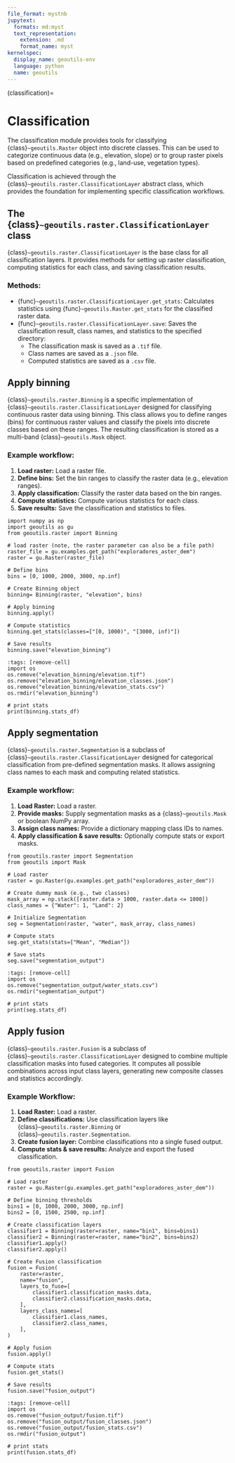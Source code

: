 ```yaml
---
file_format: mystnb
jupytext:
  formats: md:myst
  text_representation:
    extension: .md
    format_name: myst
kernelspec:
  display_name: geoutils-env
  language: python
  name: geoutils
---
```

(classification)=

# Classification

The classification module provides tools for classifying {class}`~geoutils.Raster` object into discrete classes.
This can be used to categorize continuous data (e.g., elevation, slope) or to group raster pixels based on predefined
categories (e.g., land-use, vegetation types).

Classification is achieved through the {class}`~geoutils.raster.ClassificationLayer` abstract class, which provides the
foundation for implementing specific classification workflows.

## The {class}`~geoutils.raster.ClassificationLayer` class
{class}`~geoutils.raster.ClassificationLayer` is the base class for all classification layers.
It provides methods for setting up raster classification, computing statistics for each class, and saving classification results.

### Methods:
- {func}`~geoutils.raster.ClassificationLayer.get_stats`: Calculates statistics using {func}`~geoutils.Raster.get_stats` for the classified raster data.
- {func}`~geoutils.raster.ClassificationLayer.save`: Saves the classification result, class names, and statistics to the specified directory:
  - The classification mask is saved as a `.tif` file.
  - Class names are saved as a `.json` file.
  - Computed statistics are saved as a `.csv` file.

## Apply binning
{class}`~geoutils.raster.Binning` is a specific implementation of {class}`~geoutils.raster.ClassificationLayer`
designed for classifying continuous raster data using binning. This class allows you to define ranges (bins) for continuous raster values
and classify the pixels into discrete classes based on these ranges. The resulting classification is stored as a multi-band {class}`~geoutils.Mask` object.

### Example workflow:
1. **Load raster:** Load a raster file.
2. **Define bins:** Set the bin ranges to classify the raster data (e.g., elevation ranges).
3. **Apply classification:** Classify the raster data based on the bin ranges.
4. **Compute statistics:** Compute various statistics for each class.
5. **Save results:** Save the classification and statistics to files.

```{code-cell} ipython3
import numpy as np
import geoutils as gu
from geoutils.raster import Binning

# load raster (note, the raster parameter can also be a file path)
raster_file = gu.examples.get_path("exploradores_aster_dem")
raster = gu.Raster(raster_file)

# Define bins
bins = [0, 1000, 2000, 3000, np.inf]

# Create Binning object
binning= Binning(raster, "elevation", bins)

# Apply binning
binning.apply()

# Compute statistics
binning.get_stats(classes=["[0, 1000)", "[3000, inf)"])

# Save results
binning.save("elevation_binning")
```

```{code-cell} ipython3
:tags: [remove-cell]
import os
os.remove("elevation_binning/elevation.tif")
os.remove("elevation_binning/elevation_classes.json")
os.remove("elevation_binning/elevation_stats.csv")
os.rmdir("elevation_binning")
```

```{code-cell} ipython3
# print stats
print(binning.stats_df)
```

## Apply segmentation
{class}`~geoutils.raster.Segmentation` is a subclass of {class}`~geoutils.raster.ClassificationLayer` designed for
categorical classification from pre-defined segmentation masks. It allows assigning class names to each mask and computing related statistics.

### Example workflow:
1. **Load Raster:** Load a raster.
2. **Provide masks:** Supply segmentation masks as a {class}`~geoutils.Mask` or boolean NumPy array.
3. **Assign class names:** Provide a dictionary mapping class IDs to names.
4. **Apply classification & save results:** Optionally compute stats or export masks.

```{code-cell} ipython3
from geoutils.raster import Segmentation
from geoutils import Mask

# Load raster
raster = gu.Raster(gu.examples.get_path("exploradores_aster_dem"))

# Create dummy mask (e.g., two classes)
mask_array = np.stack([raster.data > 1000, raster.data <= 1000])
class_names = {"Water": 1, "Land": 2}

# Initialize Segmentation
seg = Segmentation(raster, "water", mask_array, class_names)

# Compute stats
seg.get_stats(stats=["Mean", "Median"])

# Save stats
seg.save("segmentation_output")
```

```{code-cell} ipython3
:tags: [remove-cell]
import os
os.remove("segmentation_output/water_stats.csv")
os.rmdir("segmentation_output")
```

```{code-cell} ipython3
# print stats
print(seg.stats_df)
```

## Apply fusion
{class}`~geoutils.raster.Fusion` is a subclass of {class}`~geoutils.raster.ClassificationLayer` designed to combine multiple classification masks into fused categories.
It computes all possible combinations across input class layers, generating new composite classes and statistics accordingly.

### Example Workflow:
1. **Load Raster:** Load a raster.
2. **Define classifications:** Use classification layers like {class}`~geoutils.raster.Binning` or {class}`~geoutils.raster.Segmentation`.
3. **Create fusion layer:** Combine classifications nto a single fused output.
4. **Compute stats & save results:** Analyze and export the fused classification.

```{code-cell} ipython3
from geoutils.raster import Fusion

# Load raster
raster = gu.Raster(gu.examples.get_path("exploradores_aster_dem"))

# Define binning thresholds
bins1 = [0, 1000, 2000, 3000, np.inf]
bins2 = [0, 1500, 2500, np.inf]

# Create classification layers
classifier1 = Binning(raster=raster, name="bin1", bins=bins1)
classifier2 = Binning(raster=raster, name="bin2", bins=bins2)
classifier1.apply()
classifier2.apply()

# Create Fusion classification
fusion = Fusion(
    raster=raster,
    name="fusion",
    layers_to_fuse=[
        classifier1.classification_masks.data,
        classifier2.classification_masks.data,
    ],
    layers_class_names=[
        classifier1.class_names,
        classifier2.class_names,
    ],
)

# Apply fusion
fusion.apply()

# Compute stats
fusion.get_stats()

# Save results
fusion.save("fusion_output")
```

```{code-cell} ipython3
:tags: [remove-cell]
import os
os.remove("fusion_output/fusion.tif")
os.remove("fusion_output/fusion_classes.json")
os.remove("fusion_output/fusion_stats.csv")
os.rmdir("fusion_output")
```

```{code-cell} ipython3
# print stats
print(fusion.stats_df)
```
